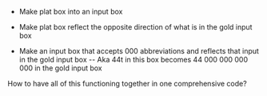 - Make plat box into an input box
- Make plat box reflect the opposite direction of what is in the gold input box

- Make an input box that accepts 000 abbreviations and reflects that input in the gold input box
-- Aka 44t in this box becomes 44 000 000 000 000 in the gold input box


How to have all of this functioning together in one comprehensive code?